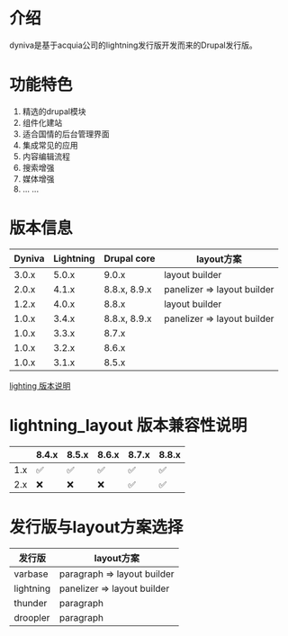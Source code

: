 # 介绍
dyniva是基于acquia公司的lightning发行版开发而来的Drupal发行版。
# 功能特色
1. 精选的drupal模块
1. 组件化建站
1. 适合国情的后台管理界面
1. 集成常见的应用
1. 内容编辑流程
1. 搜索增强
1. 媒体增强
1. ... ...

# 版本信息
|Dyniva|Lightning|Drupal core|layout方案|
|---|---|---|----|
|3.0.x|5.0.x|9.0.x|layout builder|
|2.0.x|4.1.x|8.8.x, 8.9.x|panelizer => layout builder|
|1.2.x|4.0.x|8.8.x|layout builder|
|1.0.x|3.4.x|8.8.x, 8.9.x|panelizer => layout builder|
|1.0.x|3.3.x|8.7.x|
|1.0.x|3.2.x|8.6.x|
|1.0.x|3.1.x|8.5.x|

[lighting 版本说明](https://github.com/acquia/lightning/wiki/Lightning-3.x-vs-4.x)

# lightning_layout 版本兼容性说明
||8.4.x|8.5.x|8.6.x|8.7.x|8.8.x|
|--|--|--|--|--|--|
|1.x|✅|✅|✅|✅|✅|
|2.x|❌|❌|❌|✅|✅|

# 发行版与layout方案选择
|发行版|layout方案|
|--|--|
|varbase|paragraph => layout builder|
|lightning|panelizer => layout builder|
|thunder|paragraph|
|droopler|paragraph|